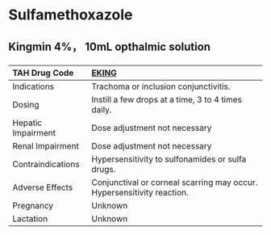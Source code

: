 # Sulfamethoxazole

## Kingmin 4%， 10mL opthalmic solution

##### 

| TAH Drug Code      | [EKING](https://www.tahsda.org.tw/drugs/hissearch.php?drug_code=EKING)   |
|:-------------------|:-------------------------------------------------------------------------|
| Indications        | Trachoma or inclusion conjunctivitis.                                    |
| Dosing             | Instill a few drops at a time, 3 to 4 times daily.                       |
| Hepatic Impairment | Dose adjustment not necessary                                            |
| Renal Impairment   | Dose adjustment not necessary                                            |
| Contraindications  | Hypersensitivity to sulfonamides or sulfa drugs.                         |
| Adverse Effects    | Conjunctival or corneal scarring may occur. Hypersensitivity reaction.   |
| Pregnancy          | Unknown                                                                  |
| Lactation          | Unknown                                                                  |

